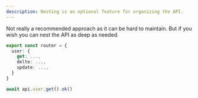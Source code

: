 ```yaml
---
description: Nesting is an optional feature for organizing the API.
---
```


Not really a recommended approach as it can be hard to maintain. But if you wish you can nest the API as deep as needed.
```ts file=server.ts
export const router = {
  user: {
    get: ...,
    delte: ...,
    update: ...,
  }
}
```
```ts file=client
await api.user.get().ok()
```